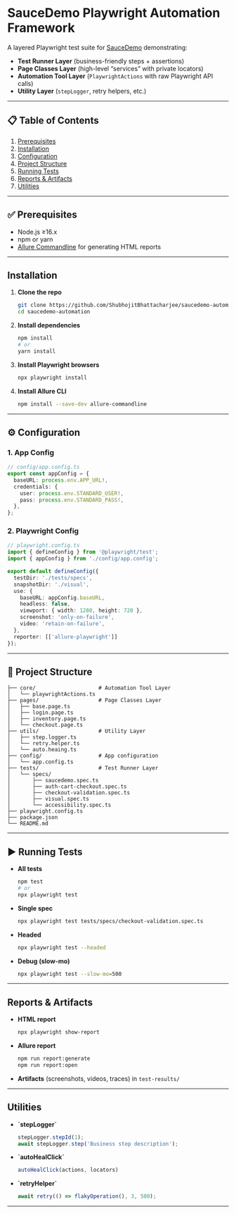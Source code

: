 # SauceDemo Playwright Automation Framework

A layered Playwright test suite for [SauceDemo](https://www.saucedemo.com/) demonstrating:

- **Test Runner Layer** (business-friendly steps + assertions)
- **Page Classes Layer** (high-level “services” with private locators)
- **Automation Tool Layer** (`PlaywrightActions` with raw Playwright API calls)
- **Utility Layer** (`stepLogger`, retry helpers, etc.)

---

## 📋 Table of Contents

1. [Prerequisites](#prerequisites)  
2. [Installation](#installation)  
3. [Configuration](#configuration)  
4. [Project Structure](#project-structure)  
5. [Running Tests](#running-tests)  
6. [Reports & Artifacts](#reports--artifacts)  
7. [Utilities](#utilities)  

---

## ✅ Prerequisites

- Node.js ≥16.x  
- npm or yarn  
- [Allure Commandline](https://docs.qameta.io/allure/) for generating HTML reports  

---

## Installation

1. **Clone the repo**  
   ```bash
   git clone https://github.com/ShubhojitBhattacharjee/saucedemo-automation.git
   cd saucedemo-automation
   ```

2. **Install dependencies**  
   ```bash
   npm install
   # or
   yarn install
   ```

3. **Install Playwright browsers**  
   ```bash
   npx playwright install
   ```

4. **Install Allure CLI**  
   ```bash
   npm install --save-dev allure-commandline
   ```

---

## ⚙️ Configuration

### 1. App Config

```ts
// config/app.config.ts
export const appConfig = {
  baseURL: process.env.APP_URL!,
  credentials: {
    user: process.env.STANDARD_USER!,
    pass: process.env.STANDARD_PASS!,
  },
};
```

### 2. Playwright Config

```ts
// playwright.config.ts
import { defineConfig } from '@playwright/test';
import { appConfig } from './config/app.config';

export default defineConfig({
  testDir: './tests/specs',
  snapshotDir: './visual',
  use: {
    baseURL: appConfig.baseURL,
    headless: false,
    viewport: { width: 1280, height: 720 },
    screenshot: 'only-on-failure',
    video: 'retain-on-failure',
  },
  reporter: [['allure-playwright']]
});
```

---

## 📂 Project Structure

```
├── core/                    # Automation Tool Layer
│   └── playwrightActions.ts
├── pages/                   # Page Classes Layer
│   ├── base.page.ts
│   ├── login.page.ts
│   ├── inventory.page.ts
│   └── checkout.page.ts
├── utils/                   # Utility Layer
│   ├── step.logger.ts
│   └── retry.helper.ts
│   └── auto.heaing.ts
├── config/                  # App configuration
│   └── app.config.ts
├── tests/                   # Test Runner Layer
│   └── specs/
│       ├── saucedemo.spec.ts
│       ├── auth-cart-checkout.spec.ts
│       ├── checkout-validation.spec.ts
│       ├── visual.spec.ts
│       └── accessibility.spec.ts
├── playwright.config.ts
├── package.json
└── README.md
```

---

## ▶️ Running Tests

- **All tests**  
  ```bash
  npm test
  # or
  npx playwright test
  ```

- **Single spec**  
  ```bash
  npx playwright test tests/specs/checkout-validation.spec.ts
  ```

- **Headed**  
  ```bash
  npx playwright test --headed
  ```

- **Debug (slow-mo)**  
  ```bash
  npx playwright test --slow-mo=500
  ```

---

## Reports & Artifacts

- **HTML report**  
  ```bash
  npx playwright show-report
  ```

- **Allure report**  
  ```bash
  npm run report:generate
  npm run report:open
  ```

- **Artifacts** (screenshots, videos, traces) in `test-results/`

---

## Utilities

- **\`stepLogger\`**  
  ```ts
  stepLogger.stepId(1);
  await stepLogger.step('Business step description');
  ```

- **\`autoHealClick\`**  
  ```ts
  autoHealClick(actions, locators)
  ```

- **\`retryHelper\`**  
  ```ts
  await retry(() => flakyOperation(), 3, 500);
  ```

---


